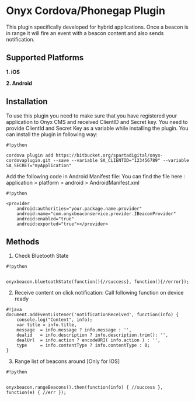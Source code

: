 # **Onyx Cordova/Phonegap Plugin** #

This plugin specifically developed for hybrid applications. Once a beacon is in range it will fire an event with a beacon content and also sends notification.

## **Supported Platforms** ##

**1. iOS** 

**2. Android**

## **Installation** ##

To use this plugin you need to make sure that you have registered your application to Onyx CMS and received ClientID and Secret key. You need to provide ClientId and Secret Key as a variable while installing the plugin. You can install the plugin in following way:


```
#!python

cordova plugin add https://bitbucket.org/spartadigital/onyx-cordovaplugin.git --save --variable SA_CLIENTID="123456789" --variable SA_SECRET="myApplication"
```
Add the following code in Android Manifest file:
You can find the file here : application > platform > android > AndroidManifest.xml


```
#!python

<provider
	android:authorities="your.package.name.provider"
	android:name="com.onyxbeaconservice.provider.IBeaconProvider"
	android:enabled="true"
	android:exported="true"></provider>
```


## **Methods** ##

1. Check Bluetooth State

```
#!python


onyxbeacon.bluetoothState(function(){//success}, function(){//error});
```


2. Receive content on click notification:
Call following function on device ready

```
#!java
document.addEventListener('notificationReceived', function(info) {
    console.log("Content", info);
    var title = info.title, 
    message  = info.message ? info.message : '', 
    dealid   = info.description ? info.description.trim(): '',
    dealUrl  = info.action ? encodeURI( info.action ) : '',
    type     = info.contentType ? info.contentType : 0;
}

```

3. Range list of beacons around [Only for IOS]


```
#!python


onyxbeacon.rangeBeacons().then(function(info) { //success }, function(e) { //err });

```
